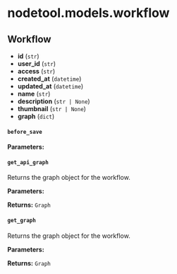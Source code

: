 # nodetool.models.workflow

## Workflow

- **id** (`str`)
- **user_id** (`str`)
- **access** (`str`)
- **created_at** (`datetime`)
- **updated_at** (`datetime`)
- **name** (`str`)
- **description** (`str | None`)
- **thumbnail** (`str | None`)
- **graph** (`dict`)

#### `before_save`

**Parameters:**


#### `get_api_graph`

Returns the graph object for the workflow.

**Parameters:**


**Returns:** `Graph`

#### `get_graph`

Returns the graph object for the workflow.

**Parameters:**


**Returns:** `Graph`

